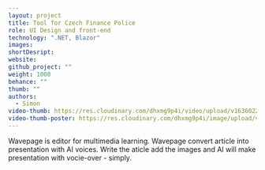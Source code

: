 ```yaml
---
layout: project
title: Tool for Czech Finance Police
role: UI Design and front-end
technology: ".NET, Blazor"
images:
shortDesript:
website:
github_project: ""
weight: 1000
behance: ""
thumb: ""
authors:
  - Simon
video-thumb: https://res.cloudinary.com/dhxmg9p4i/video/upload/v1636022758/loners/bifito-2.mp4
video-thumb-poster: https://res.cloudinary.com/dhxmg9p4i/image/upload/v1635853609/loners/bifito-poster.jpg
---
```


Wavepage is editor for multimedia learning. Wavepage convert article into presentation with AI voices. Write the aticle add the images and AI will make presentation with vocie-over - simply.
